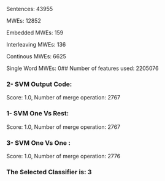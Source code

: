 Sentences: 43955

MWEs: 12852

Embedded MWEs: 159

Interleaving MWEs: 136

Continous MWEs: 6625

Single Word MWEs: 0## Number of features used: 2205076

### 2- SVM Output Code: 
Score: 1.0, Number of merge operation: 2767
### 1- SVM One Vs Rest: 
Score: 1.0, Number of merge operation: 2767
### 3- SVM One Vs One : 
Score: 1.0, Number of merge operation: 2776
### The Selected Classifier is: 3
